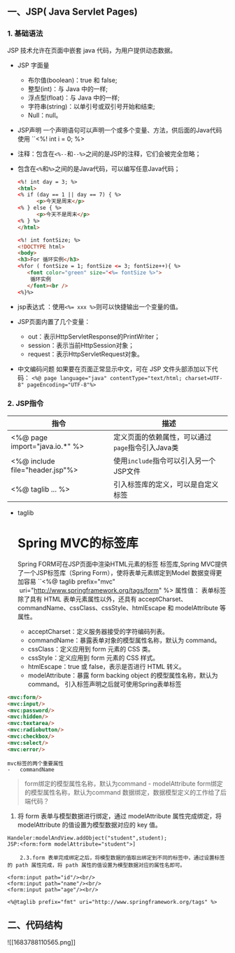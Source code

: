 ## 一、JSP( Java Servlet Pages)
### 1. 基础语法
JSP 技术允许在页面中嵌套 java 代码，为用户提供动态数据。
- JSP 字面量
	-   布尔值(boolean)：true 和 false;
	-   整型(int)：与 Java 中的一样;
	-   浮点型(float)：与 Java 中的一样;
	-   字符串(string)：以单引号或双引号开始和结束;
	-   Null：null。
-  JSP声明  一个声明语句可以声明一个或多个变量、方法，供后面的Java代码使用
	``<%! int i = 0; %>
-   注释：包含在`<%--`和`--%>`之间的是JSP的注释，它们会被完全忽略；
-   包含在`<%`和`%>`之间的是Java代码，可以编写任意Java代码；
	```html
	<%! int day = 3; %>
	<html>
	<% if (day == 1 || day == 7) { %>
	      <p>今天是周末</p>
	<% } else { %>
	      <p>今天不是周末</p>
	<% } %>
	</html>
	```
	
	```html
	<%! int fontSize; %> 
	<!DOCTYPE html>
	<body>
	<h3>For 循环实例</h3>
	<%for ( fontSize = 1; fontSize <= 3; fontSize++){ %>
	   <font color="green" size="<%= fontSize %>">
	    循环实例
	   </font><br />
	<%}%>
	```
-   jsp表达式 ：使用`<%= xxx %>`则可以快捷输出一个变量的值。
- JSP页面内置了几个变量：
	-   out：表示HttpServletResponse的PrintWriter；
	-   session：表示当前HttpSession对象；
	-   request：表示HttpServletRequest对象。
-  中文编码问题
	如果要在页面正常显示中文，可在 JSP 文件头部添加以下代码：
	`<%@ page language="java" contentType="text/html; charset=UTF-8" pageEncoding="UTF-8"%>`


### 2. JSP指令
|指令|描述|
|---|---|
|<%@ page import="java.io.*" %> |定义页面的依赖属性，可以通过`page`指令引入Java类|
|<%@ include file="header.jsp"%>|使用`include`指令可以引入另一个JSP文件|
|<%@ taglib ... %>|引入标签库的定义，可以是自定义标签|
- taglib
	# Spring MVC的标签库
	
	Spring FORM可在JSP页面中渲染HTML元素的标签  标签库,Spring MVC提供了一个JSP标签库（Spring Form），使将表单元素绑定到Model 数据变得更加容易
	``<%@ taglib prefix="mvc"  uri="http://www.springframework.org/tags/form" %>
	属性值：
		表单标签除了具有 HTML 表单元素属性以外，还具有 acceptCharset、commandName、cssClass、cssStyle、htmlEscape 和 modelAttribute 等属性。
	-   acceptCharset：定义服务器接受的字符编码列表。
	-   commandName：暴露表单对象的模型属性名称，默认为 command。
	-   cssClass：定义应用到 form 元素的 CSS 类。
	-   cssStyle：定义应用到 form 元素的 CSS 样式。
	-   htmlEscape：true 或 false，表示是否进行 HTML 转义。
	-   modelAttribute：暴露 form backing object 的模型属性名称，默认为 command。
	引入标签声明之后就可使用Spring表单标签
```html
<mvc:form/>
<mvc:input/>
<mvc:password/>
<mvc:hidden/>
<mvc:textarea/>
<mvc:radiobutton/>
<mvc:checkbox/>
<mvc:select/>
<mvc:error/>
```
	mvc标签的两个重要属性
	-   commandName
> 	form绑定的模型属性名称，默认为command
	-   modelAttribute
> 	form绑定的模型属性名称，默认为command
> 	数据绑定，数据模型定义的工作给了后端代码？

1. 将 form 表单与模型数据进行绑定，通过 modelAttribute 属性完成绑定，将 modelAttribute 的值设置为模型数据对应的 key 值。

```
Handeler:modelAndView.addObject("student",student);
JSP:<form:form modelAttribute="student">]
```
        2.3.form 表单完成绑定之后，将模型数据的值取出绑定到不同的标签中，通过设置标签的 path 属性完成，将 path 属性的值设置为模型数据对应的属性名即可。
```
<form:input path="id"/><br/>
<form:input path="name"/><br/>
<form:input path="age"/><br/>
```


	<%@taglib prefix="fmt" uri="http://www.springframework.org/tags" %> 

## 二、代码结构
![[1683788110565.png]]
